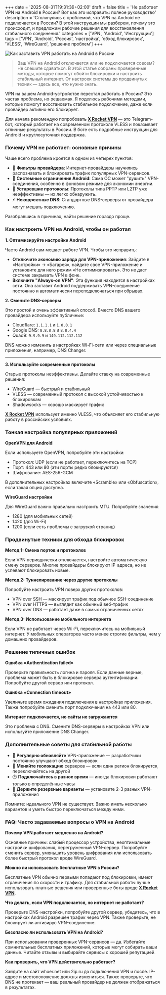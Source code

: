 +++
date = '2025-08-31T19:31:39+02:00'
draft = false
title = 'Не работает VPN на Android в России? Вот как это исправить: полное руководство'
description = 'Столкнулись с проблемой, что VPN на Android не подключается в России? В этой инструкции мы разберем, почему это происходит, и предложим рабочие решения для восстановления стабильного соединения.'
categories = ['VPN', 'Android', 'Инструкции']
tags = ['VPN', 'Android', 'Россия', 'настройка', 'обход блокировок', 'VLESS', 'WireGuard', 'решение проблем']
+++

![Как заставить VPN работать на Android в России](https://imagestoring.fra1.cdn.digitaloceanspaces.com/7F436B09-3030-4A0F-9AEB-A7D003F3B7FC.png)

> Ваш VPN на Android отключается или не подключается совсем? Не спешите сдаваться. В этой статье собраны проверенные методы, которые помогут обойти блокировки и настроить стабильный интернет. От настроек системы до продвинутых техник — здесь все, что нужно знать.

VPN на вашем Android-устройстве перестал работать в России? Это частая проблема, но решаемая. Я поделюсь рабочими методами, которые помогут восстановить стабильное подключение, даже если провайдер активно его блокирует.

Для начала рекомендую попробовать **[X Rocket VPN](https://t.me/X_Rocket_VPN_bot?start=ref-b-9)** — это Telegram-бот, который работает на современном протоколе VLESS и показывает отличные результаты в России. В боте есть подробные инструкции для Android и круглосуточная поддержка.

### Почему VPN не работает: основные причины

Чаще всего проблема кроется в одном из четырех пунктов:

- 🚫 **Фильтры провайдера**: Интернет-провайдеры научились распознавать и блокировать трафик популярных VPN-сервисов.
- 📱 **Системные ограничения Android**: Сама ОС может "душить" VPN-соединения, особенно в фоновом режиме для экономии энергии.
- 🔧 **Устаревшие протоколы**: Протоколы типа PPTP или L2TP уже неэффективны — их легко обнаружить.
- ⚡ **Некорректные DNS**: Стандартные DNS-серверы от провайдера могут мешать подключению.

Разобравшись в причинах, найти решение гораздо проще.

### Как настроить VPN на Android, чтобы он работал

**1. Оптимизируйте настройки Android**

Часто Android сам мешает работе VPN. Чтобы это исправить:

- **Отключите экономию заряда для VPN-приложения**: Зайдите в «Настройки» → «Батарея», найдите свое VPN-приложение и установите для него режим «Не оптимизировать». Это не даст системе закрывать VPN в фоне.
- **Включите "Always-on VPN"**: Эта функция находится в настройках сети. Она заставит Android поддерживать VPN-соединение постоянно и автоматически переподключаться при обрывах.

**2. Смените DNS-серверы**

Это простой и очень эффективный способ. Вместо DNS вашего провайдера используйте публичные:
- Cloudflare: `1.1.1.1` и `1.0.0.1`
- Google DNS: `8.8.8.8` и `8.8.4.4`
- Quad9: `9.9.9.9` и `149.112.112.112`

DNS можно изменить в настройках Wi-Fi-сети или через специальные приложения, например, DNS Changer.

---

**3. Используйте современные протоколы**

Старые протоколы неэффективны. Делайте ставку на современные решения:
- WireGuard — быстрый и стабильный
- VLESS — современный протокол с высокой устойчивостью к блокировкам
- Shadowsocks — хорошо маскирует трафик

**[X Rocket VPN](https://t.me/X_Rocket_VPN_bot?start=ref-b-9)** использует именно VLESS, что объясняет его стабильную работу в российских условиях.

### Тонкая настройка популярных приложений

**OpenVPN для Android**

Если используете OpenVPN, попробуйте эти настройки:
- Протокол: UDP (если не работает, переключитесь на TCP)
- Порт: 443 или 80 (эти порты редко блокируются)
- Шифрование: AES-256-GCM

В дополнительных настройках включите «Scramble» или «Obfuscation», если такая опция доступна.

**WireGuard настройки**

Для WireGuard важно правильно настроить MTU. Попробуйте значения:
- 1280 (для мобильных сетей)
- 1420 (для Wi-Fi)
- 1200 (если есть проблемы с загрузкой страниц)

### Продвинутые техники для обхода блокировок

**Метод 1: Смена портов и протоколов**

Если VPN периодически отключается, настройте автоматическую смену серверов. Многие провайдеры блокируют IP-адреса, но не успевают блокировать новые.

**Метод 2: Туннелирование через другие протоколы**

Попробуйте настроить VPN поверх других протоколов:
- VPN over SSH — маскирует трафик под обычное SSH-соединение
- VPN over HTTPS — выглядит как обычный веб-трафик
- VPN over DNS — работает даже в самых ограниченных сетях

**Метод 3: Использование мобильного интернета**

Если VPN не работает через Wi-Fi, переключитесь на мобильный интернет. У мобильных операторов часто менее строгие фильтры, чем у домашних провайдеров.

### Решение типичных ошибок

**Ошибка «Authentication failed»**

Проверьте правильность логина и пароля. Если данные верные, проблема может быть в блокировке сервера аутентификации. Попробуйте другой сервер или протокол.

**Ошибка «Connection timeout»**

Увеличьте время ожидания подключения в настройках приложения. Также попробуйте сменить порт подключения на 443 или 80.

**Интернет подключается, но сайты не загружаются**

Это проблема с DNS. Смените DNS-серверы в настройках VPN или используйте приложение DNS Changer.

### Дополнительные советы для стабильной работы

- 🔄 **Регулярно обновляйте** VPN-приложение — разработчики постоянно улучшают обход блокировок
- 📍 **Меняйте геолокацию** серверов — если один регион блокируется, переключайтесь на другой
- 🕒 **Подключайтесь в разное время** — иногда блокировки работают только в определённые часы
- 💾 **Держите резервные варианты** — установите 2-3 разных VPN-приложения

Помните: идеального VPN не существует. Важно иметь несколько вариантов и уметь быстро переключаться между ними.

### FAQ: Часто задаваемые вопросы о VPN на Android

**Почему VPN работает медленно на Android?**

Основные причины: слабый процессор устройства, неоптимальные настройки шифрования, перегруженный VPN-сервер. Попробуйте сменить сервер, уменьшить уровень шифрования или использовать более быстрый протокол вроде WireGuard.

**Можно ли использовать бесплатные VPN в России?**

Бесплатные VPN обычно первыми попадают под блокировки, имеют ограничения по скорости и трафику. Для стабильной работы лучше использовать платные решения или проверенные боты вроде **[X Rocket VPN](https://t.me/X_Rocket_VPN_bot?start=ref-b-9)**.

**Что делать, если VPN подключается, но интернет не работает?**

Проверьте DNS-настройки, попробуйте другой сервер, убедитесь, что в настройках Android разрешён трафик через VPN. Также проверьте, не блокирует ли антивирус VPN-соединение.

**Безопасно ли использовать VPN на Android?**

При использовании проверенных VPN-сервисов — да. Избегайте сомнительных бесплатных приложений, которые могут собирать ваши данные. Читайте отзывы и выбирайте сервисы с хорошей репутацией.

**Как проверить, что VPN действительно работает?**

Зайдите на сайт whoer.net или 2ip.ru до подключения VPN и после. IP-адрес и местоположение должны измениться. Также проверьте, что DNS не протекает — ваш реальный провайдер не должен отображаться в результатах.